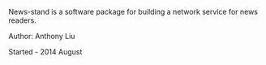 News-stand is a software package for building a network service for news readers.

Author: Anthony Liu

Started - 2014 August


